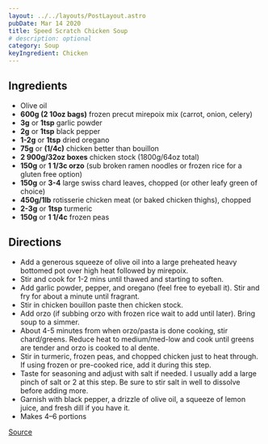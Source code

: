 ```yaml
---
layout: ../../layouts/PostLayout.astro
pubDate: Mar 14 2020
title: Speed Scratch Chicken Soup
# description: optional
category: Soup
keyIngredient: Chicken
---
```


## Ingredients
<!-- Tablespoons = Tbsp | Teaspons = tsp | Cup = cup | lb/oz/g = lowercase -->
- Olive oil 
- **600g (2 10oz bags)** frozen precut mirepoix mix (carrot, onion, celery) 
- **3g** or **1tsp** garlic powder 
- **2g** or **1tsp** black pepper 
- **1-2g** or **1tsp** dried oregano 
- **75g** or **(1/4c)** chicken better than bouillon 
- **2 900g/32oz boxes** chicken stock (1800g/64oz total) 
- **150g** or **1 1/3c orzo** (sub broken ramen noodles or frozen rice for a gluten free option) 
- **150g** or **3-4** large swiss chard leaves, chopped (or other leafy green of choice) 
- **450g/1lb** rotisserie chicken meat (or baked chicken thighs), chopped 
- **2-3g** or **1tsp** turmeric 
- **150g** or **1 1/4c** frozen peas 


## Directions
- Add a generous squeeze of olive oil into a large preheated heavy bottomed pot over high heat followed by mirepoix. 
- Stir and cook for 1-2 mins until thawed and starting to soften. 
- Add garlic powder, pepper, and oregano (feel free to eyeball it). Stir and fry for about a minute until fragrant. 
- Stir in chicken bouillon paste then chicken stock. 
- Add orzo (if subbing orzo with frozen rice wait to add until later). Bring soup to a simmer. 
- About 4-5 minutes from when orzo/pasta is done cooking, stir chard/greens. Reduce heat to medium/med-low and cook until greens are tender and orzo is cooked to al dente. 
- Stir in turmeric, frozen peas, and chopped chicken just to heat through. If using frozen or pre-cooked rice, add it during this step. 
- Taste for seasoning and adjust with salt if needed. I usually add a large pinch of salt or 2 at this step. Be sure to stir salt in well to dissolve before adding more. 
- Garnish with black pepper, a drizzle of olive oil, a squeeze of lemon juice, and fresh dill if you have it. 
- Makes 4–6 portions

[Source](https://www.brianlagerstrom.com/recipes/speed-scratch-chicken-soup)
